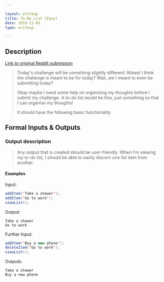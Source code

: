 ```yaml
---

layout: writeup
title: To-Do List (Easy)
date: 2019-11-03
type: writeup

---
```


## Description

[Link to original Reddit submission](https://www.reddit.com/r/dailyprogrammer/comments/39ws1x/20150615_challenge_218_easy_todo_list_part_1/)

> Today's challenge will be something slightly different! Atleast I think the
> challenge is meant to be for today? Wait, am I meant to even be submitting today?
>
> Okay maybe I need some help on organising my thoughts before I submit my
> challenge. A to-do list would be fine, just something so that I can organise my
> thoughts!
>
> It should have the following basic functionality

## Formal Inputs & Outputs

### Output description

> Any output that is created should be user-friendly. When I'm viewing my to-do
> list, I should be able to easily discern one list item from another.

#### Examples

Input:

```java
addItem('Take a shower');
addItem('Go to work');
viewList();
```

Output:

```text
Take a shower
Go to work
```

Further Input:

```java
addItem('Buy a new phone');
deleteItem('Go to work');
viewList();
```

Outputs:

```text
Take a shower
Buy a new phone
```
